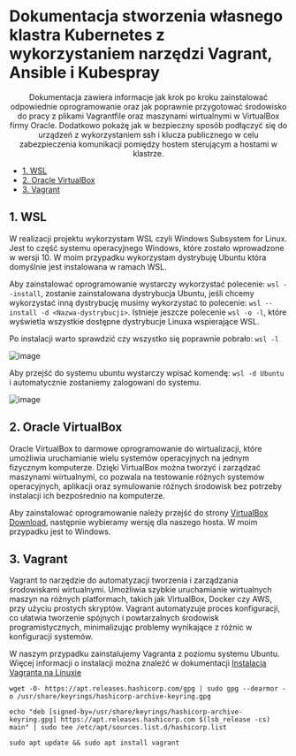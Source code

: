 # Dokumentacja stworzenia własnego klastra Kubernetes z wykorzystaniem narzędzi Vagrant, Ansible i Kubespray

<p style="text-align:center;">
Dokumentacja zawiera informacje jak krok po kroku zainstalować odpowiednie oprogramowanie oraz jak poprawnie przygotować środowisko do pracy z plikami Vagrantfile oraz maszynami wirtualnymi w VirtualBox firmy Oracle. Dodatkowo pokażę jak w bezpieczny sposób podłączyć się do urządzeń z wykorzystaniem ssh i klucza publicznego w celu zabezpieczenia komunikacji pomiędzy hostem sterującym a hostami w klastrze.
</p>

- [1. WSL](#1-wsl)
- [2. Oracle VirtualBox](#2-Oracle-VirtualBox)
- [3. Vagrant](#3-Vagrant)


## 1. WSL
W realizacji projektu wykorzystam WSL czyli Windows Subsystem for Linux. Jest to część systemu operacyjnego Windows, które zostało wprowadzone w wersji 10. W moim przypadku wykorzystam dystrybuję Ubuntu która domyślnie jest instalowana w ramach WSL.

Aby zainstalować oprogramowanie wystarczy wykorzystać polecenie: `wsl --install`, zostanie zainstalowana dystrybucja Ubuntu, jeśli chcemy wykorzystać inną dystrybucję musimy wykorzystać to polecenie: `wsl --install -d <Nazwa-dystrybucji>`. Istnieje jeszcze polecenie `wsl -o -l`, które wyświetla wszystkie dostępne dystrybucje Linuxa wspierające WSL.

Po instalacji warto sprawdzić czy wszystko się poprawnie pobrało: `wsl -l`

![image](https://github.com/user-attachments/assets/44a1f80a-d9ba-4937-bf79-282856ad8e1a)

Aby przejść do systemu ubuntu wystarczy wpisać komendę: `wsl -d Ubuntu` i automatycznie zostaniemy zalogowani do systemu. 

![image](https://github.com/user-attachments/assets/918644af-509d-4bd9-b4f8-7391da661102)

## 2. Oracle VirtualBox
Oracle VirtualBox to darmowe oprogramowanie do wirtualizacji, które umożliwia uruchamianie wielu systemów operacyjnych na jednym fizycznym komputerze. Dzięki VirtualBox można tworzyć i zarządzać maszynami wirtualnymi, co pozwala na testowanie różnych systemów operacyjnych, aplikacji oraz symulowanie różnych środowisk bez potrzeby instalacji ich bezpośrednio na komputerze.

Aby zainstalować oprogramowanie należy przejść do strony [VirtualBox Download](https://www.virtualbox.org/wiki/Downloads), następnie wybieramy wersję dla naszego hosta. W moim przypadku jest to Windows.

## 3. Vagrant 
Vagrant to narzędzie do automatyzacji tworzenia i zarządzania środowiskami wirtualnymi. Umożliwia szybkie uruchamianie wirtualnych maszyn na różnych platformach, takich jak VirtualBox, Docker czy AWS, przy użyciu prostych skryptów. Vagrant automatyzuje proces konfiguracji, co ułatwia tworzenie spójnych i powtarzalnych środowisk programistycznych, minimalizując problemy wynikające z różnic w konfiguracji systemów.

W naszym przypadku zainstalujemy Vagranta z poziomu systemu Ubuntu. Więcej informacji o instalacji można znaleźć w dokumentacji [Instalacja Vagranta na Linuxie](https://developer.hashicorp.com/vagrant/install#linux)

`wget -O- https://apt.releases.hashicorp.com/gpg | sudo gpg --dearmor -o /usr/share/keyrings/hashicorp-archive-keyring.gpg`

`echo "deb [signed-by=/usr/share/keyrings/hashicorp-archive-keyring.gpg] https://apt.releases.hashicorp.com $(lsb_release -cs) main" | sudo tee /etc/apt/sources.list.d/hashicorp.list`

`sudo apt update && sudo apt install vagrant`
